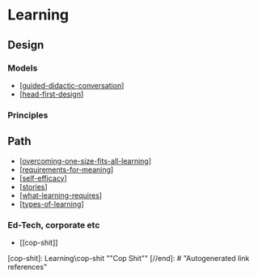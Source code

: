 # Learning

## Design

### Models

- [[guided-didactic-conversation]]
- [[head-first-design]]

### Principles

## Path

- [[overcoming-one-size-fits-all-learning]]
- [[requirements-for-meaning]]
- [[self-efficacy]]
- [[stories]]
- [[what-learning-requires]]
- [[types-of-learning]]

### Ed-Tech, corporate etc

- [[cop-shit]]

[//begin]: # "Autogenerated link references for markdown compatibility"
[guided-didactic-conversation]: Learning\guided-didactic-conversation "Guided Didactic Conversation aka teaching-learning conversations"
[head-first-design]: Learning\head-first-design "Head First Design"
[overcoming-one-size-fits-all-learning]: Learning\overcoming-one-size-fits-all-learning "Overcoming one size fits all learning"
[requirements-for-meaning]: Learning\requirements-for-meaning "Requirements for meaning"
[self-efficacy]: Learning\self-efficacy "Self-efficacy"
[stories]: Learning\stories "Stories"
[what-learning-requires]: Learning\what-learning-requires "What learning requires"
[types-of-learning]: Learning\types-of-learning "Types of learning"
[cop-shit]: Learning\cop-shit ""Cop Shit""
[//end]: # "Autogenerated link references"